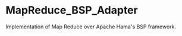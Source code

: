 MapReduce_BSP_Adapter
=====================

Implementation of Map Reduce over Apache Hama's BSP framework.